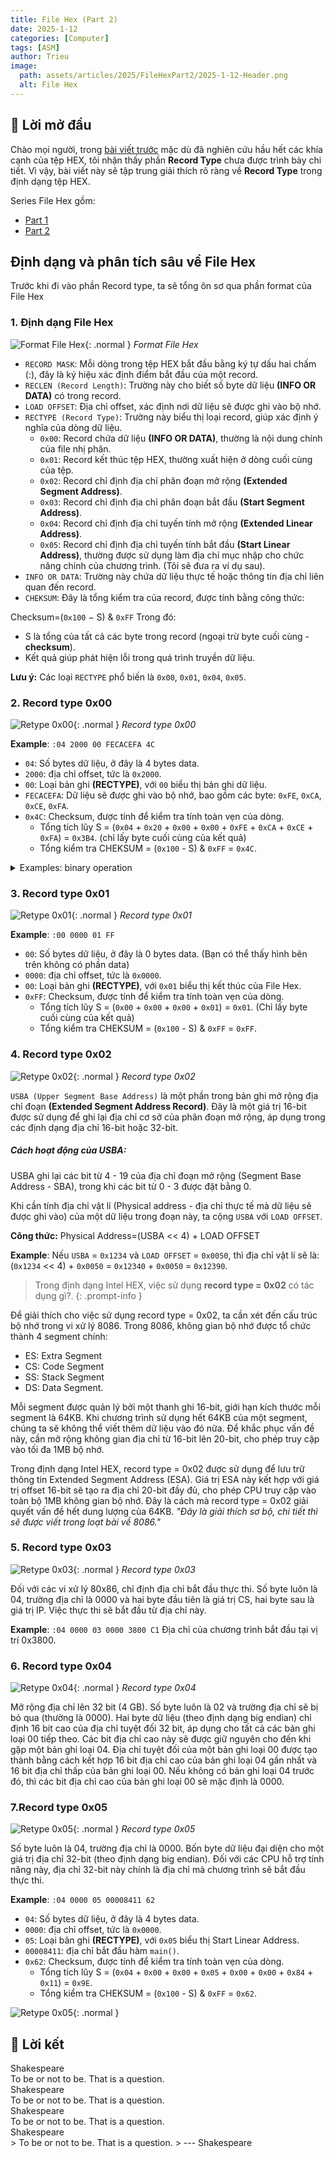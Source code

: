 ```yaml
---
title: File Hex (Part 2)
date: 2025-1-12
categories: [Computer]
tags: [ASM]
author: Trieu
image:
  path: assets/articles/2025/FileHexPart2/2025-1-12-Header.png
  alt: File Hex
---
```


## 🌱 Lời mở đầu
Chào mọi người, trong [bài viết trước](https://nguyen-dang-trieu.github.io/posts/FileHex/) mặc dù đã nghiên cứu hầu hết các khía cạnh của tệp HEX, tôi nhận thấy phần **Record Type** chưa được trình bày chi tiết. Vì vậy, bài viết này sẽ tập trung giải thích rõ ràng về **Record Type** trong định dạng tệp HEX.

Series File Hex gồm:
- [Part 1](https://nguyen-dang-trieu.github.io/posts/FileHex/)
- [Part 2](https://nguyen-dang-trieu.github.io/posts/FileHexPart2/)

## Định dạng và phân tích sâu về File Hex
Trước khi đi vào phần Record type, ta sẽ tổng ôn sơ qua phần format của File Hex
### 1. Định dạng File Hex
![Format File Hex](/assets/articles/2025/FileHexPart2/2025-1-12-FormatHex.png){: .normal }
_Format File Hex_

- `RECORD MASK`: Mỗi dòng trong tệp HEX bắt đầu bằng ký tự dấu hai chấm (:), đây là ký hiệu xác định điểm bắt đầu của một record.
- `RECLEN (Record Length)`: Trường này cho biết số byte dữ liệu **(INFO OR DATA)** có trong record.
- `LOAD OFFSET`: Địa chỉ offset, xác định nơi dữ liệu sẽ được ghi vào bộ nhớ.
- `RECTYPE (Record Type)`: Trường này biểu thị loại record, giúp xác định ý nghĩa của dòng dữ liệu.
    - `0x00`: Record chứa dữ liệu **(INFO OR DATA)**, thường là nội dung chính của file nhị phân.
    - `0x01`: Record kết thúc tệp HEX, thường xuất hiện ở dòng cuối cùng của tệp.
    - `0x02`: Record chỉ định địa chỉ phân đoạn mở rộng **(Extended Segment Address)**.
    - `0x03`: Record chỉ định địa chỉ phân đoạn bắt đầu **(Start Segment Address)**.
    - `0x04`: Record chỉ định địa chỉ tuyến tính mở rộng **(Extended Linear Address)**.
    - `0x05`: Record chỉ định địa chỉ tuyến tính bắt đầu **(Start Linear Address)**, thường được sử dụng làm địa chỉ mục nhập cho chức năng chính của chương trình. (Tôi sẽ đưa ra ví dụ sau).
- `INFO OR DATA`: Trường này chứa dữ liệu thực tế hoặc thông tin địa chỉ liên quan đến record.
- `CHEKSUM`: 
Đây là tổng kiểm tra của record, được tính bằng công thức:

Checksum=(`0x100` − S) & `0xFF`
Trong đó:
- S là tổng của tất cả các byte trong record (ngoại trừ byte cuối cùng - **checksum**).
- Kết quả giúp phát hiện lỗi trong quá trình truyền dữ liệu.

**Lưu ý:** Các loại `RECTYPE` phổ biến là `0x00`, `0x01`, `0x04`, `0x05`.

### 2. Record type 0x00
![Retype 0x00](/assets/articles/2025/FileHexPart2/2025-1-12-Retype00.png){: .normal }
_Record type 0x00_

**Example**: `:04 2000 00 FECACEFA 4C`
- `04`: Số bytes dữ liệu, ở đây là 4 bytes data.
- `2000`: địa chỉ offset, tức là `0x2000`.
- `00`: Loại bản ghi **(RECTYPE)**, với `00` biểu thị bản ghi dữ liệu.
- `FECACEFA`: Dữ liệu sẽ được ghi vào bộ nhớ, bao gồm các byte: `0xFE`, `0xCA`, `0xCE`, `0xFA`.
- `0x4C`: Checksum, được tính để kiểm tra tính toàn vẹn của dòng.
  - Tổng tích lũy S = (`0x04` + `0x20` + `0x00` + `0x00` + `0xFE` + `0xCA` + `0xCE` + `0xFA`) = `0x3B4`. (chỉ lấy byte cuối cùng của kết quả)
  - Tổng kiểm tra CHEKSUM = (`0x100` - S) & `0xFF` = `0x4C`.

<details class="details-block" markdown="1">
<summary>Examples: binary operation </summary>
hello, xin chào
</details>

### 3. Record type 0x01
![Retype 0x01](/assets/articles/2025/FileHexPart2/2025-1-12-Retype01.png){: .normal }
_Record type 0x01_

**Example**: `:00 0000 01 FF`
- `00`: Số bytes dữ liệu, ở đây là 0 bytes data. (Bạn có thể thấy hình bên trên không có phần data)
- `0000`: địa chỉ offset, tức là `0x0000`.
- `00`: Loại bản ghi **(RECTYPE)**, với `0x01` biểu thị kết thúc của File Hex.
- `0xFF`: Checksum, được tính để kiểm tra tính toàn vẹn của dòng.
  - Tổng tích lũy S = (`0x00` + `0x00` + `0x00` + `0x01`) = `0x01`. (Chỉ lấy byte cuối cùng của kết quả)
  - Tổng kiểm tra CHEKSUM = (`0x100` - S) & `0xFF` = `0xFF`.

### 4. Record type 0x02
![Retype 0x02](/assets/articles/2025/FileHexPart2/2025-1-12-Retype02.png){: .normal }
_Record type 0x02_

`USBA (Upper Segment Base Address)` là một phần trong bản ghi mở rộng địa chỉ đoạn **(Extended Segment Address Record)**. Đây là một giá trị 16-bit được sử dụng để ghi lại địa chỉ cơ sở của phân đoạn mở rộng, áp dụng trong các định dạng địa chỉ 16-bit hoặc 32-bit.

##### Cách hoạt động của USBA:
USBA ghi lại các bit từ 4 - 19 của địa chỉ đoạn mở rộng (Segment Base Address - SBA), trong khi các bit từ 0 - 3 được đặt bằng 0.

Khi cần tính địa chỉ vật lí (Physical address - địa chỉ thực tế mà dữ liệu sẽ được ghi vào) của một dữ liệu trong đoạn này, ta cộng `USBA` với `LOAD OFFSET`.

**Công thức:**
Physical Address=(USBA << 4) + LOAD OFFSET

**Example**:
Nếu `USBA` = `0x1234` và `LOAD OFFSET` = `0x0050`,
thì địa chỉ vật lí sẽ là: (`0x1234` << 4) + `0x0050` = `0x12340` + `0x0050` = `0x12390`.

> Trong định dạng Intel HEX, việc sử dụng **record type = 0x02** có tác dụng gì?.
{: .prompt-info }

Để giải thích cho việc sử dụng record type = 0x02, ta cần xét đến cấu trúc bộ nhớ trong vi xử lý 8086. Trong 8086, không gian bộ nhớ được tổ chức thành 4 segment chính:
- ES: Extra Segment
- CS: Code Segment
- SS: Stack Segment
- DS: Data Segment.
  
Mỗi segment được quản lý bởi một thanh ghi 16-bit, giới hạn kích thước mỗi segment là 64KB. Khi chương trình sử dụng hết 64KB của một segment, chúng ta sẽ không thể viết thêm dữ liệu vào đó nữa. Để khắc phục vấn đề này, cần mở rộng không gian địa chỉ từ 16-bit lên 20-bit, cho phép truy cập vào tối đa 1MB bộ nhớ.

Trong định dạng Intel HEX, record type = 0x02 được sử dụng để lưu trữ thông tin Extended Segment Address (ESA). Giá trị ESA này kết hợp với giá trị offset 16-bit sẽ tạo ra địa chỉ 20-bit đầy đủ, cho phép CPU truy cập vào toàn bộ 1MB không gian bộ nhớ. Đây là cách mà record type = 0x02 giải quyết vấn đề hết dung lượng của 64KB.
*"Đây là giải thích sơ bộ, chi tiết thì sẽ được viết trong loạt bài về 8086."*

### 5. Record type 0x03
![Retype 0x03](/assets/articles/2025/FileHexPart2/2025-1-12-Retype03.png){: .normal }
_Record type 0x03_

Đối với các vi xử lý 80x86, chỉ định địa chỉ bắt đầu thực thi. Số byte luôn là 04, trường địa chỉ là 0000 và hai byte đầu tiên là giá trị CS, hai byte sau là giá trị IP. Việc thực thi sẽ bắt đầu từ địa chỉ này.

**Example**: `:04 0000 03 0000 3800 C1`
Địa chỉ của chương trình bắt đầu tại vị trí 0x3800.

### 6. Record type 0x04
![Retype 0x04](/assets/articles/2025/FileHexPart2/2025-1-12-Retype04.png){: .normal }
_Record type 0x04_

Mở rộng địa chỉ lên 32 bit (4 GB). Số byte luôn là 02 và trường địa chỉ sẽ bị bỏ qua (thường là 0000). Hai byte dữ liệu (theo định dạng big endian) chỉ định 16 bit cao của địa chỉ tuyệt đối 32 bit, áp dụng cho tất cả các bản ghi loại 00 tiếp theo. Các bit địa chỉ cao này sẽ được giữ nguyên cho đến khi gặp một bản ghi loại 04. Địa chỉ tuyệt đối của một bản ghi loại 00 được tạo thành bằng cách kết hợp 16 bit địa chỉ cao của bản ghi loại 04 gần nhất và 16 bit địa chỉ thấp của bản ghi loại 00. Nếu không có bản ghi loại 04 trước đó, thì các bit địa chỉ cao của bản ghi loại 00 sẽ mặc định là 0000.

### 7.Record type 0x05
![Retype 0x05](/assets/articles/2025/FileHexPart2/2025-1-12-Retype05.png){: .normal }
_Record type 0x05_

Số byte luôn là 04, trường địa chỉ là 0000. Bốn byte dữ liệu đại diện cho một giá trị địa chỉ 32-bit (theo định dạng big endian). Đối với các CPU hỗ trợ tính năng này, địa chỉ 32-bit này chính là địa chỉ mà chương trình sẽ bắt đầu thực thi.

**Example**: `:04 0000 05 00008411 62`
- `04`: Số bytes dữ liệu, ở đây là 4 bytes data. 
- `0000`: địa chỉ offset, tức là `0x0000`.
- `05`: Loại bản ghi **(RECTYPE)**, với `0x05` biểu thị Start Linear Address.
- `00008411`: địa chỉ bắt đầu hàm `main()`.
- `0x62`: Checksum, được tính để kiểm tra tính toàn vẹn của dòng.
  - Tổng tích lũy S = (`0x04` + `0x00` + `0x00` + `0x05` + `0x00` + `0x00` + `0x84` + `0x11`) = `0x9E`.
  - Tổng kiểm tra CHEKSUM = (`0x100` - S) & `0xFF` = `0x62`.

![Retype 0x05](/assets/articles/2025/FileHexPart2/2025-1-15-example_Rectype0x05.png){: .normal }

## 🍁 Lời kết 

<div class="box-info">
<div class="title"> Shakespeare </div>
To be or not to be. That is a question.
</div>

<div class="box-tip">
<div class="title"> Shakespeare </div>
To be or not to be. That is a question.
</div>

<div class="box-warning">
<div class="title"> Shakespeare </div>
To be or not to be. That is a question.
</div>

<div class="box-danger" markdown="1">
<div class="title"> Shakespeare </div>
> To be or not to be. That is a question.  
> --- Shakespeare

</div>

